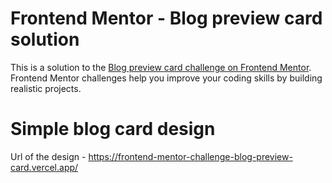 # Frontend Mentor - Blog preview card solution

This is a solution to the [Blog preview card challenge on Frontend Mentor](https://www.frontendmentor.io/challenges/blog-preview-card-ckPaj01IcS). Frontend Mentor challenges help you improve your coding skills by building realistic projects.

# Simple blog card design

Url of the design - https://frontend-mentor-challenge-blog-preview-card.vercel.app/

